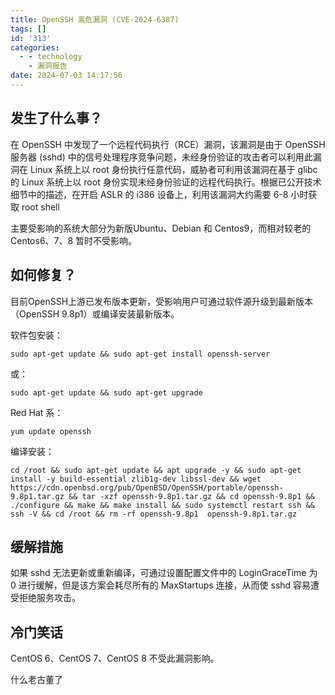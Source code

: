 ```yaml
---
title: OpenSSH 高危漏洞 (CVE-2024-6387)
tags: []
id: '313'
categories:
  - - technology
    - 漏洞报告
date: 2024-07-03 14:17:56
---
```


## 发生了什么事？

在 OpenSSH 中发现了一个远程代码执行（RCE）漏洞，该漏洞是由于 OpenSSH 服务器 (sshd) 中的信号处理程序竞争问题，未经身份验证的攻击者可以利用此漏洞在 Linux 系统上以 root 身份执行任意代码，威胁者可利用该漏洞在基于 glibc 的 Linux 系统上以 root 身份实现未经身份验证的远程代码执行。根据已公开技术细节中的描述，在开启 ASLR 的 i386 设备上，利用该漏洞大约需要 6-8 小时获取 root shell

主要受影响的系统大部分为新版Ubuntu、Debian 和 Centos9，而相对较老的Centos6、7、8 暂时不受影响。

## 如何修复？

目前OpenSSH上游已发布版本更新，受影响用户可通过软件源升级到最新版本（OpenSSH 9.8p1）或编译安装最新版本。

软件包安装：

```
sudo apt-get update && sudo apt-get install openssh-server
```

或：

```
sudo apt-get update && sudo apt-get upgrade
```

Red Hat 系：

```
yum update openssh
```

编译安装：

```
cd /root && sudo apt-get update && apt upgrade -y && sudo apt-get install -y build-essential zlib1g-dev libssl-dev && wget https://cdn.openbsd.org/pub/OpenBSD/OpenSSH/portable/openssh-9.8p1.tar.gz && tar -xzf openssh-9.8p1.tar.gz && cd openssh-9.8p1 && ./configure && make && make install && sudo systemctl restart ssh && ssh -V && cd /root && rm -rf openssh-9.8p1  openssh-9.8p1.tar.gz
```

## 缓解措施

如果 sshd 无法更新或重新编译，可通过设置配置文件中的 LoginGraceTime 为 0 进行缓解，但是该方案会耗尽所有的 MaxStartups 连接，从而使 sshd 容易遭受拒绝服务攻击。

## 冷门笑话

CentOS 6、CentOS 7、CentOS 8 不受此漏洞影响。

什么老古董了
